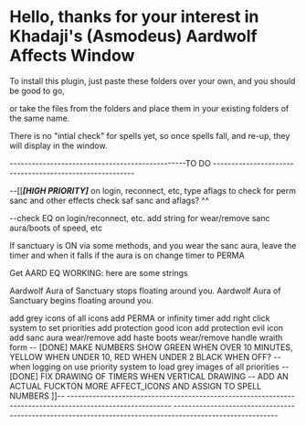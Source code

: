 # Hello, thanks for your interest in Khadaji's (Asmodeus) Aardwolf Affects Window

To install this plugin, just paste these folders over your own, and you should be good to go,

or take the files from the folders and place them in your existing folders of the same name.



There is no "intial check" for spells yet, so once spells fall, and re-up, they will display
in the window.






------------------------------------------------TO DO --------------------------------------------------------

--[[***[HIGH PRIORITY]***
on login, reconnect, etc, type aflags to check for perm sanc and other effects
check saf sanc and aflags? ^^

--check EQ on login/reconnect, etc. add string for wear/remove sanc aura/boots of speed, etc


If sanctuary is ON via some methods, and you wear the sanc aura, leave the timer and when it falls if the aura is on
change timer to PERMA

Get AARD EQ WORKING: here are some strings

Aardwolf Aura of Sanctuary stops floating around you.
Aardwolf Aura of Sanctuary begins floating around you.

add grey icons of all icons
add PERMA or infinity timer
add right click system to set priorities
add protection good icon
add protection evil icon
add sanc aura wear/remove
add haste boots wear/remove
handle wraith form
-- [DONE] MAKE NUMBERS SHOW GREEN WHEN OVER 10 MINUTES, YELLOW WHEN UNDER 10, RED WHEN UNDER 2 BLACK WHEN OFF?
--when logging on use priority system to load grey images of all priorities
-- [DONE] FIX DRAWING OF TIMERS WHEN VERTICAL DRAWING
-- ADD AN ACTUAL FUCKTON MORE AFFECT_ICONS AND ASSIGN TO SPELL NUMBERS                                    ]]--
	----------------------------------------------------------------------------------------------------------
	----------------------------------------------------------------------------------------------------------
